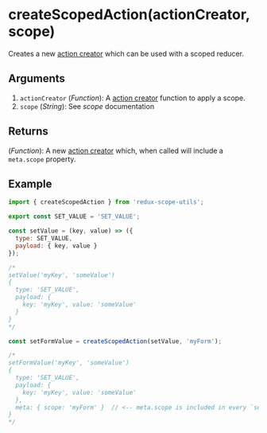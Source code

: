 # createScopedAction(actionCreator, scope)

Creates a new [action creator](https://redux.js.org/glossary#action-creator) which can be used with a scoped reducer.

## Arguments

1. `actionCreator` (_Function_): A [action creator](https://redux.js.org/glossary#action-creator) function to apply a scope.
2. `scope` (_String_): See _scope_ documentation

## Returns

(_Function_): A new [action creator](https://redux.js.org/glossary#action-creator) which, when called will include a `meta.scope` property.

## Example

```js
import { createScopedAction } from 'redux-scope-utils';

export const SET_VALUE = 'SET_VALUE';

const setValue = (key, value) => ({
  type: SET_VALUE,
  payload: { key, value }
});

/*
setValue('myKey', 'someValue')
{
  type: 'SET_VALUE',
  payload: {
    key: 'myKey', value: 'someValue'
  }
}
*/

const setFormValue = createScopedAction(setValue, 'myForm');

/*
setFormValue('myKey', 'someValue')
{
  type: 'SET_VALUE',
  payload: {
    key: 'myKey', value: 'someValue'
  },
  meta: { scope: 'myForm' }  // <-- meta.scope is included in every `setFormValue` action
}
*/
```
